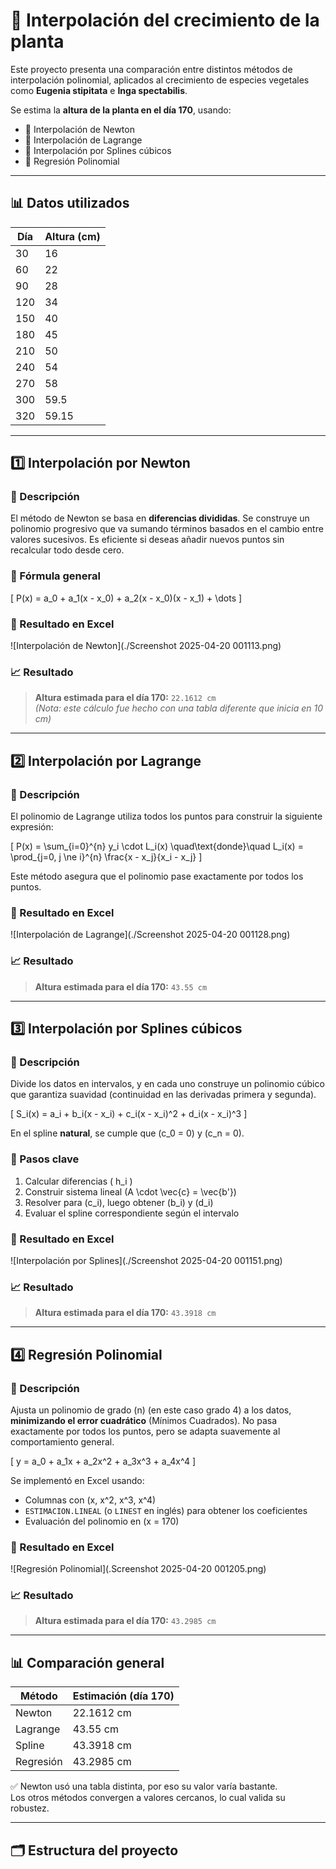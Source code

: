 # 🌱 Interpolación del crecimiento de la planta

Este proyecto presenta una comparación entre distintos métodos de interpolación polinomial, aplicados al crecimiento de especies vegetales como **Eugenia stipitata** e **Inga spectabilis**.

Se estima la **altura de la planta en el día 170**, usando:

- 📌 Interpolación de Newton  
- 📌 Interpolación de Lagrange  
- 📌 Interpolación por Splines cúbicos  
- 📌 Regresión Polinomial

---

## 📊 Datos utilizados

| Día | Altura (cm) |
|-----|-------------|
| 30  | 16          |
| 60  | 22          |
| 90  | 28          |
| 120 | 34          |
| 150 | 40          |
| 180 | 45          |
| 210 | 50          |
| 240 | 54          |
| 270 | 58          |
| 300 | 59.5        |
| 320 | 59.15       |

---

## 1️⃣ Interpolación por Newton

### 🧠 Descripción

El método de Newton se basa en **diferencias divididas**. Se construye un polinomio progresivo que va sumando términos basados en el cambio entre valores sucesivos. Es eficiente si deseas añadir nuevos puntos sin recalcular todo desde cero.

### 📐 Fórmula general

\[
P(x) = a_0 + a_1(x - x_0) + a_2(x - x_0)(x - x_1) + \dots
\]

### 📸 Resultado en Excel

![Interpolación de Newton](./Screenshot 2025-04-20 001113.png)

### 📈 Resultado

> **Altura estimada para el día 170:** `22.1612 cm`  
> *(Nota: este cálculo fue hecho con una tabla diferente que inicia en 10 cm)*

---

## 2️⃣ Interpolación por Lagrange

### 🧠 Descripción

El polinomio de Lagrange utiliza todos los puntos para construir la siguiente expresión:

\[
P(x) = \sum_{i=0}^{n} y_i \cdot L_i(x)
\quad\text{donde}\quad
L_i(x) = \prod_{j=0, j \ne i}^{n} \frac{x - x_j}{x_i - x_j}
\]

Este método asegura que el polinomio pase exactamente por todos los puntos.

### 📸 Resultado en Excel

![Interpolación de Lagrange](./Screenshot 2025-04-20 001128.png)

### 📈 Resultado

> **Altura estimada para el día 170:** `43.55 cm`

---

## 3️⃣ Interpolación por Splines cúbicos

### 🧠 Descripción

Divide los datos en intervalos, y en cada uno construye un polinomio cúbico que garantiza suavidad (continuidad en las derivadas primera y segunda).

\[
S_i(x) = a_i + b_i(x - x_i) + c_i(x - x_i)^2 + d_i(x - x_i)^3
\]

En el spline **natural**, se cumple que \(c_0 = 0\) y \(c_n = 0\).

### 📘 Pasos clave

1. Calcular diferencias \( h_i \)
2. Construir sistema lineal \(A \cdot \vec{c} = \vec{b'}\)
3. Resolver para \(c_i\), luego obtener \(b_i\) y \(d_i\)
4. Evaluar el spline correspondiente según el intervalo

### 📸 Resultado en Excel

![Interpolación por Splines](./Screenshot 2025-04-20 001151.png)

### 📈 Resultado

> **Altura estimada para el día 170:** `43.3918 cm`

---

## 4️⃣ Regresión Polinomial

### 🧠 Descripción

Ajusta un polinomio de grado \(n\) (en este caso grado 4) a los datos, **minimizando el error cuadrático** (Mínimos Cuadrados). No pasa exactamente por todos los puntos, pero se adapta suavemente al comportamiento general.

\[
y = a_0 + a_1x + a_2x^2 + a_3x^3 + a_4x^4
\]

Se implementó en Excel usando:

- Columnas con \(x, x^2, x^3, x^4\)
- `ESTIMACION.LINEAL` (o `LINEST` en inglés) para obtener los coeficientes
- Evaluación del polinomio en \(x = 170\)

### 📸 Resultado en Excel

![Regresión Polinomial](.Screenshot 2025-04-20 001205.png)

### 📈 Resultado

> **Altura estimada para el día 170:** `43.2985 cm`

---

## 📊 Comparación general

| Método       | Estimación (día 170) |
|--------------|----------------------|
| Newton       | 22.1612 cm           |
| Lagrange     | 43.55 cm             |
| Spline       | 43.3918 cm           |
| Regresión    | 43.2985 cm           |

✅ Newton usó una tabla distinta, por eso su valor varía bastante.  
Los otros métodos convergen a valores cercanos, lo cual valida su robustez.

---

## 🗂 Estructura del proyecto

